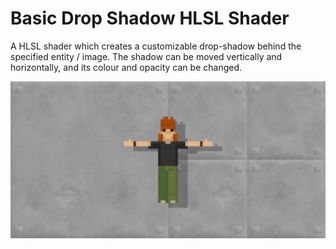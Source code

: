 # Basic Drop Shadow HLSL Shader
A HLSL shader which creates a customizable drop-shadow behind the specified entity / image.
The shadow can be moved vertically and horizontally, and its colour and opacity can be changed.

![Example Image](https://github.com/Ben-G-Man/Basic-Drop-Shadow-HLSL-Shader/blob/main/ExampleImages/ExampleImage1.png?raw=true)
